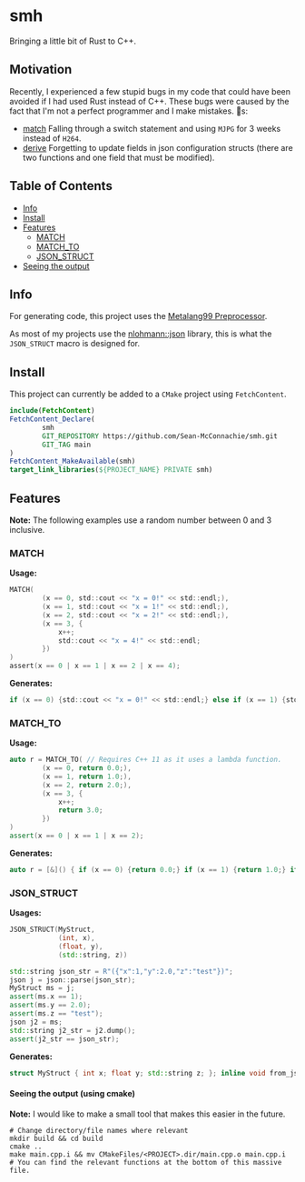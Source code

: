 # smh

Bringing a little bit of Rust to C++.

## Motivation

Recently, I experienced a few stupid bugs in my code that could have been avoided if I had used Rust instead of C++.
These bugs were caused by the fact that I'm not a perfect programmer and I make mistakes. 🐛s:

- [match]("https://doc.rust-lang.org/rust-by-example/flow_control/match.html") Falling through a switch statement and
  using `MJPG` for 3 weeks instead of `H264`.
- [derive]("https://doc.rust-lang.org/reference/attributes/derive.html") Forgetting to update fields in json
  configuration structs (there are two functions and one field that must be modified).

## Table of Contents

- [Info](#info)
- [Install](#install)
- [Features](#features)
    - [MATCH](#match)
    - [MATCH_TO](#match_to)
    - [JSON_STRUCT](#json_struct)
- [Seeing the output](#seeing-the-output-using-cmake)

## Info

For generating code, this project uses the [Metalang99 Preprocessor]("https://github.com/Hirrolot/metalang99").

As most of my projects use the [nlohmann::json]("https://github.com/nlohmann/json") library, this is what
the `JSON_STRUCT` macro is designed for.

## Install

This project can currently be added to a `CMake` project using `FetchContent`.

```cmake
include(FetchContent)
FetchContent_Declare(
        smh
        GIT_REPOSITORY https://github.com/Sean-McConnachie/smh.git
        GIT_TAG main
)
FetchContent_MakeAvailable(smh)
target_link_libraries(${PROJECT_NAME} PRIVATE smh)
```

## Features

**Note:**
The following examples use a random number between 0 and 3 inclusive.

### MATCH

**Usage:**

```c
MATCH(
        (x == 0, std::cout << "x = 0!" << std::endl;),
        (x == 1, std::cout << "x = 1!" << std::endl;),
        (x == 2, std::cout << "x = 2!" << std::endl;),
        (x == 3, {
            x++;
            std::cout << "x = 4!" << std::endl;
        })
)
assert(x == 0 | x == 1 | x == 2 | x == 4);
```

**Generates:**

```c
if (x == 0) {std::cout << "x = 0!" << std::endl;} else if (x == 1) {std::cout << "x = 1!" << std::endl;} else if (x == 2) {std::cout << "x = 2!" << std::endl;} else if (x == 3) {{ x++; std::cout << "x = 4!" << std::endl; }}
```

### MATCH_TO

**Usage:**

```c++
auto r = MATCH_TO( // Requires C++ 11 as it uses a lambda function.
        (x == 0, return 0.0;),
        (x == 1, return 1.0;),
        (x == 2, return 2.0;),
        (x == 3, {
            x++;
            return 3.0;
        })
)
assert(x == 0 | x == 1 | x == 2);
```

**Generates:**

```c++
auto r = [&]() { if (x == 0) {return 0.0;} if (x == 1) {return 1.0;} if (x == 2) {return 2.0;} if (x == 3) {{ x--; return 3.0; }} std::cerr << "Error: Missing return statement!\n" << std::endl; exit(1); }();
```

### JSON_STRUCT

**Usages:**

```c++
JSON_STRUCT(MyStruct,
            (int, x),
            (float, y),
            (std::string, z))

std::string json_str = R"({"x":1,"y":2.0,"z":"test"})";
json j = json::parse(json_str);
MyStruct ms = j;
assert(ms.x == 1);
assert(ms.y == 2.0);
assert(ms.z == "test");
json j2 = ms;
std::string j2_str = j2.dump();
assert(j2_str == json_str);
```

**Generates:**

```c++
struct MyStruct { int x; float y; std::string z; }; inline void from_json(const json &j, MyStruct &s) { j.at("x").get_to(s.x); j.at("y").get_to(s.y); j.at("z").get_to(s.z); } inline void to_json(json &j, const MyStruct &s) { j = { {"x", s.x}, {"y", s.y}, {"z", s.z}, }; }
```

#### Seeing the output (using cmake)

**Note:** I would like to make a small tool that makes this easier in the future.

```
# Change directory/file names where relevant
mkdir build && cd build
cmake ..
make main.cpp.i && mv CMakeFiles/<PROJECT>.dir/main.cpp.o main.cpp.i
# You can find the relevant functions at the bottom of this massive file.
```